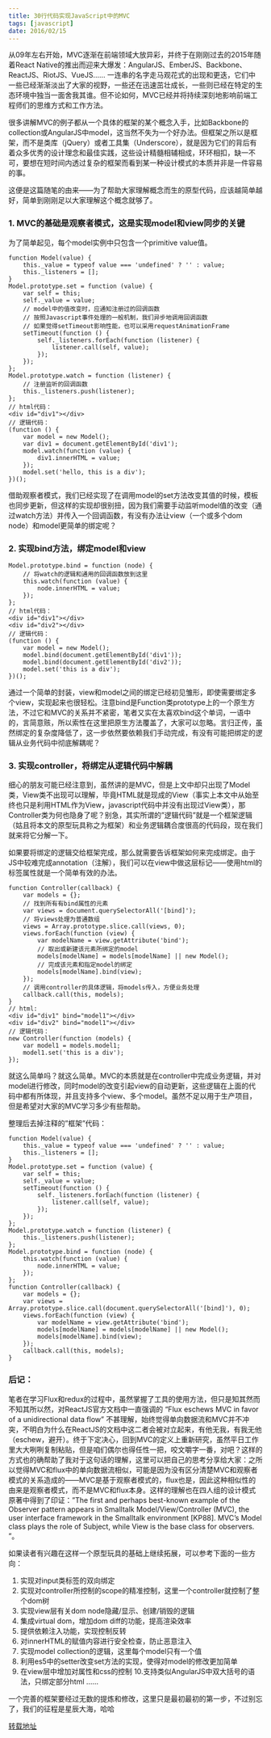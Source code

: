 ```yaml
---
title: 30行代码实现JavaScript中的MVC
tags: [javascript]
date: 2016/02/15
---
```


从09年左右开始，MVC逐渐在前端领域大放异彩，并终于在刚刚过去的2015年随着React Native的推出而迎来大爆发：AngularJS、EmberJS、Backbone、ReactJS、RiotJS、VueJS…… 一连串的名字走马观花式的出现和更迭，它们中一些已经渐渐淡出了大家的视野，一些还在迅速茁壮成长，一些则已经在特定的生态环境中独当一面舍我其谁。但不论如何，MVC已经并将持续深刻地影响前端工程师们的思维方式和工作方法。

很多讲解MVC的例子都从一个具体的框架的某个概念入手，比如Backbone的collection或AngularJS中model，这当然不失为一个好办法。但框架之所以是框架，而不是类库（jQuery）或者工具集（Underscore），就是因为它们的背后有着众多优秀的设计理念和最佳实践，这些设计精髓相辅相成，环环相扣，缺一不可，要想在短时间内透过复杂的框架而看到某一种设计模式的本质并非是一件容易的事。

这便是这篇随笔的由来——为了帮助大家理解概念而生的原型代码，应该越简单越好，简单到刚刚足以大家理解这个概念就够了。

### 1. MVC的基础是观察者模式，这是实现model和view同步的关键

为了简单起见，每个model实例中只包含一个primitive value值。

```
function Model(value) {
    this._value = typeof value === 'undefined' ? '' : value;
    this._listeners = [];
}
Model.prototype.set = function (value) {
    var self = this;
    self._value = value;
    // model中的值改变时，应通知注册过的回调函数
    // 按照Javascript事件处理的一般机制，我们异步地调用回调函数
    // 如果觉得setTimeout影响性能，也可以采用requestAnimationFrame
    setTimeout(function () {
        self._listeners.forEach(function (listener) {
            listener.call(self, value);
        });
    });
};
Model.prototype.watch = function (listener) {
    // 注册监听的回调函数
    this._listeners.push(listener);
};
// html代码：
<div id="div1"></div>
// 逻辑代码：
(function () {
    var model = new Model();
    var div1 = document.getElementById('div1');
    model.watch(function (value) {
        div1.innerHTML = value;
    });
    model.set('hello, this is a div');
})();
```

借助观察者模式，我们已经实现了在调用model的set方法改变其值的时候，模板也同步更新，但这样的实现却很别扭，因为我们需要手动监听model值的改变（通过watch方法）并传入一个回调函数，有没有办法让view（一个或多个dom node）和model更简单的绑定呢？

### 2. 实现bind方法，绑定model和view

```
Model.prototype.bind = function (node) {
    // 将watch的逻辑和通用的回调函数放到这里
    this.watch(function (value) {
        node.innerHTML = value;
    });
};
// html代码：
<div id="div1"></div>
<div id="div2"></div>
// 逻辑代码：
(function () {
    var model = new Model();
    model.bind(document.getElementById('div1'));
    model.bind(document.getElementById('div2'));
    model.set('this is a div');
})();
```

通过一个简单的封装，view和model之间的绑定已经初见雏形，即使需要绑定多个view，实现起来也很轻松。注意bind是Function类prototype上的一个原生方法，不过它和MVC的关系并不紧密，笔者又实在太喜欢bind这个单词，一语中的，言简意赅，所以索性在这里把原生方法覆盖了，大家可以忽略。言归正传，虽然绑定的复杂度降低了，这一步依然要依赖我们手动完成，有没有可能把绑定的逻辑从业务代码中彻底解耦呢？

### 3. 实现controller，将绑定从逻辑代码中解耦

细心的朋友可能已经注意到，虽然讲的是MVC，但是上文中却只出现了Model类，View类不出现可以理解，毕竟HTML就是现成的View（事实上本文中从始至终也只是利用HTML作为View，javascript代码中并没有出现过View类），那Controller类为何也隐身了呢？别急，其实所谓的”逻辑代码”就是一个框架逻辑（姑且将本文的原型玩具称之为框架）和业务逻辑耦合度很高的代码段，现在我们就来将它分解一下。

如果要将绑定的逻辑交给框架完成，那么就需要告诉框架如何来完成绑定。由于JS中较难完成annotation（注解），我们可以在view中做这层标记——使用html的标签属性就是一个简单有效的办法。

```
function Controller(callback) {
    var models = {};
    // 找到所有有bind属性的元素
    var views = document.querySelectorAll('[bind]');
    // 将views处理为普通数组
    views = Array.prototype.slice.call(views, 0);
    views.forEach(function (view) {
        var modelName = view.getAttribute('bind');
        // 取出或新建该元素所绑定的model
        models[modelName] = models[modelName] || new Model();
        // 完成该元素和指定model的绑定
        models[modelName].bind(view);
    });
    // 调用controller的具体逻辑，将models传入，方便业务处理
    callback.call(this, models);
}
// html:
<div id="div1" bind="model1"></div>
<div id="div2" bind="model1"></div>
// 逻辑代码：
new Controller(function (models) {
    var model1 = models.model1;
    model1.set('this is a div');
});
```

就这么简单吗？就这么简单。MVC的本质就是在controller中完成业务逻辑，并对model进行修改，同时model的改变引起view的自动更新，这些逻辑在上面的代码中都有所体现，并且支持多个view、多个model。虽然不足以用于生产项目，但是希望对大家的MVC学习多少有些帮助。

整理后去掉注释的”框架”代码：

```
function Model(value) {
    this._value = typeof value === 'undefined' ? '' : value;
    this._listeners = [];
}
Model.prototype.set = function (value) {
    var self = this;
    self._value = value;
    setTimeout(function () {
        self._listeners.forEach(function (listener) {
            listener.call(self, value);
        });
    });
};
Model.prototype.watch = function (listener) {
    this._listeners.push(listener);
};
Model.prototype.bind = function (node) {
    this.watch(function (value) {
        node.innerHTML = value;
    });
};
function Controller(callback) {
    var models = {};
    var views = Array.prototype.slice.call(document.querySelectorAll('[bind]'), 0);
    views.forEach(function (view) {
        var modelName = view.getAttribute('bind');
        models[modelName] = models[modelName] || new Model();
        models[modelName].bind(view);
    });
    callback.call(this, models);
}
```

### 后记：

笔者在学习Flux和redux的过程中，虽然掌握了工具的使用方法，但只是知其然而不知其所以然，对ReactJS官方文档中一直强调的 “Flux eschews MVC in favor of a unidirectional data flow” 不甚理解，始终觉得单向数据流和MVC并不冲突，不明白为什么在ReactJS的文档中这二者会被对立起来，有他无我，有我无他（eschew，避开）。终于下定决心，回到MVC的定义上重新研究，虽然平日工作里大大咧咧复制粘贴，但是咱们偶尔也得任性一把，咬文嚼字一番，对吧？这样的方式也的确帮助了我对于这句话的理解，这里可以把自己的思考分享给大家：之所以觉得MVC和flux中的单向数据流相似，可能是因为没有区分清楚MVC和观察者模式的关系造成的——MVC是基于观察者模式的，flux也是，因此这种相似性的由来是观察者模式，而不是MVC和flux本身。这样的理解也在四人组的设计模式原著中得到了印证：”The first and perhaps best-known example of the Observer pattern appears in Smalltalk Model/View/Controller (MVC), the user interface framework in the Smalltalk environment [KP88]. MVC’s Model class plays the role of Subject, while View is the base class for observers. ”。

如果读者有兴趣在这样一个原型玩具的基础上继续拓展，可以参考下面的一些方向：

1. 实现对input类标签的双向绑定
2. 实现对controller所控制的scope的精准控制，这里一个controller就控制了整个dom树
3. 实现view层有关dom node隐藏/显示、创建/销毁的逻辑
4. 集成virtual dom，增加dom diff的功能，提高渲染效率
5. 提供依赖注入功能，实现控制反转
6. 对innerHTML的赋值内容进行安全检查，防止恶意注入
7. 实现model collection的逻辑，这里每个model只有一个值
8. 利用es5中的setter改变set方法的实现，使得对model的修改更加简单
9. 在view层中增加对属性和css的控制
   10.支持类似AngularJS中双大括号的语法，只绑定部分html
   ……

一个完善的框架要经过无数的提炼和修改，这里只是最初最初的第一步，不过别忘了，我们的征程是星辰大海，哈哈

[转载地址](http://www.codeceo.com/article/30-line-javascript-mvc.html)
